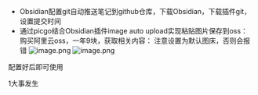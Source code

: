 - Obsidian配置git自动推送笔记到github仓库，下载Obsidian，下载插件git，设置提交时间
- 通过picgo结合Obsidian插件image auto upload实现粘贴图片保存到oss：
  购买阿里云oss，一年9块，获取相关内容：
  注意设置为默认图床，否则会报错
![image.png](https://zmnotes.oss-cn-beijing.aliyuncs.com/notes/20250908231025193.png)
![image.png](https://zmnotes.oss-cn-beijing.aliyuncs.com/notes/20250908231129128.png)

配置好后即可使用


1大事发生